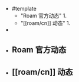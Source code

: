 - #template
    - "Roam 官方动态"
        1. 
    - "[[roam/cn]] 动态"
        1. 
- 
- ## Roam 官方动态
- ## [[roam/cn]] 动态
